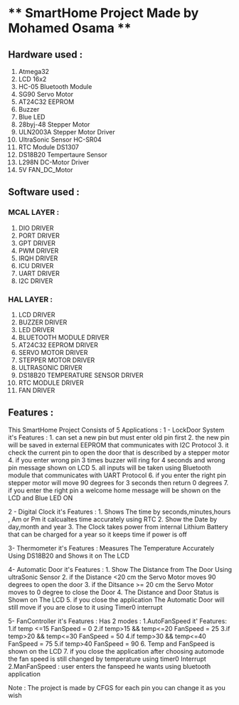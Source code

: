 # **    SmartHome Project Made by Mohamed Osama  **

## Hardware used :
 1. Atmega32
 2. LCD 16x2
 3. HC-05 Bluetooth Module
 4. SG90 Servo Motor
 5. AT24C32 EEPROM
 6. Buzzer
 7. Blue LED
 8. 28byj-48 Stepper Motor 
 9. ULN2003A Stepper Motor Driver
 10. UltraSonic Sensor HC-SR04
 11. RTC Module DS1307
 12. DS18B20 Tempertaure Sensor
 13. L298N DC-Motor Driver
 14. 5V FAN_DC_Motor
 
 ## Software used :
 ### MCAL LAYER :
 1. DIO DRIVER
 2. PORT DRIVER
 3. GPT DRIVER
 4. PWM DRIVER
 5. IRQH DRIVER
 6. ICU DRIVER
 7. UART DRIVER
 8. I2C DRIVER

### HAL LAYER :
1. LCD DRIVER
2. BUZZER DRIVER
3. LED DRIVER
4. BLUETOOTH MODULE DRIVER
5. AT24C32 EEPROM DRIVER
6. SERVO MOTOR DRIVER
7. STEPPER MOTOR DRIVER
8. ULTRASONIC DRIVER
9. DS18B20 TEMPERATURE SENSOR DRIVER
10. RTC MODULE DRIVER
11. FAN DRIVER

 ## Features :
 This SmartHome Project Consists of 5 Applications :
  1 - LockDoor System it's Features :
     1. can set a new pin but must enter old pin first
     2. the new pin will be saved in external EEPROM that communicates with I2C Protocol
     3. it check the current pin to open the door that is described by a stepper motor
     4. if you enter wrong pin 3 times buzzer will ring for 4 seconds and wrong pin message shown on LCD
     5. all inputs will be taken using Bluetooth module that communicates with UART Protocol
     6. if you enter the right pin stepper motor will move 90 degrees for 3 seconds then return 0 degrees
     7. if you enter the right pin a welcome home message will be shown on the LCD and Blue LED ON
   
 2 - Digital Clock it's Features :
    1. Shows The time by seconds,minutes,hours , Am or Pm it calcualtes time accurately using RTC
    2. Show the Date by day,month and year
    3. The Clock takes power from internal Lithium Battery that can be charged for a year so it keeps time if power is off

 3- Thermometer it's Features :
    Measures The Temperature Accurately Using DS18B20 and Shows it on The LCD

 4- Automatic Door it's Features :
    1. Show The Distance from The Door Using ultraSonic Sensor 
    2. if the Distance <20 cm the Servo Motor moves 90 degrees to open the door 
    3. if the Ditsance >= 20 cm the Servo Motor moves to 0 degree to close the Door
    4. The Distance and Door Status is Shown on The LCD
    5. if you close the application The Automatic Door will still move if you are close to it using Timer0 interrupt
   
 5- FanController it's Features : 
    Has 2 modes :
         1.AutoFanSpeed it' Features:
            1.if temp <=15 FanSpeed = 0
            2.if temp>15 && temp<=20 FanSpeed = 25
            3.if temp>20 && temp<=30 FanSpeed = 50
            4.if temp>30 && temp<=40 FanSpeed = 75
            5.if temp>40 FanSpeed = 90
            6. Temp and FanSpeed is shown on the LCD
            7. if you close the application after choosing automode the fan speed is still changed by temperature using timer0 Interrupt
        2.ManFanSpeed : user enters the fanspeed he wants using bluetooth application

Note : The project is made by CFGS for each pin you can change it as you wish